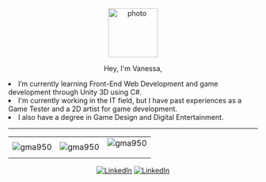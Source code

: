   <div align=center>
      <img src="https://doodleipsum.com/700x394/avatar-4?i=5be37c301cf68f37abb4fa3eb1bb55dd" alt="photo" height="100">
  </div>
  <div align=center>
  <p> Hey, I'm Vanessa, </p>
  </div>
  <div align=left>
  <li> I’m currently learning Front-End Web Development and game development through Unity 3D using C#.
  <li> I'm currently working in the IT field, but I have past experiences as a Game Tester and a 2D artist for game development. </li>
  <li> I also have a degree in Game Design and Digital Entertainment. </li>
  </div>

---------------------------------------------------------------------------------------------------------------------

<table align="center">
  <tr>
  <td><img src="https://github-readme-stats.vercel.app/api/top-langs?username=VFchristoff&show_icons=true&theme=dark&locale=en&layout=compact" alt="gma950" /></td>
  <td><img src="https://github-readme-stats.vercel.app/api?username=VFchristoff&show_icons=true&theme=dark&locale=en" alt="gma950" /></td>
  <td><img src="https://github-readme-streak-stats.herokuapp.com/?user=VFchristoff&theme=dark" alt="gma950" /></p>
  </tr>
  </table>
  <div align=center>
  <a href="https://www.linkedin.com/in/vnsoff/"><img src="https://img.shields.io/badge/Linkedin-0077b5?style=flat&logo=linkedin" alt="LinkedIn" /></a>
  <a href="https://www.artstation.com/vnsoff"><img src="https://img.shields.io/badge/-ArtStation-2A79C6?style=flat-square&logo=ArtStation&logoColor=white" alt="LinkedIn" /></a>  
  </div>
